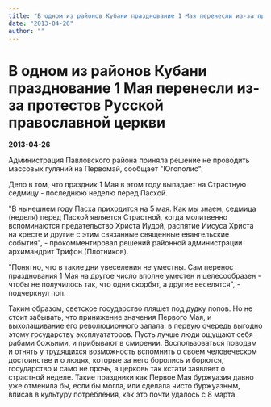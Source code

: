 ```yaml
---
title: "В одном из районов Кубани празднование 1 Мая перенесли из-за протестов Русской православной церкви"
date: "2013-04-26"
author: ""
---
```


# В одном из районов Кубани празднование 1 Мая перенесли из-за протестов Русской православной церкви

**2013-04-26** 

Администрация Павловского района приняла решение не проводить массовых гуляний на Первомай, сообщает "Югополис".

Дело в том, что праздник 1 Мая в этом году выпадает на Страстную седмицу - последнюю неделю перед Пасхой.

"В нынешнем году Пасха приходится на 5 мая. Как мы знаем, седмица (неделя) перед Пасхой является Страстной, когда молитвенно вспоминаются предательство Христа Иудой, распятие Иисуса Христа на кресте и другие с этим связанные священные евангельские события", - прокомментировал решений районной администрации архимандрит Трифон (Плотников).

"Понятно, что в такие дни увеселения не уместны. Сам перенос празднования 1 Мая на другое число вполне уместен и целесообразен - чтобы не получилось так, что одни скорбят, а другие веселятся", - подчеркнул поп.

Таким образом, светское государство пляшет под дудку попов. Но не стоит забывать, что принижение значения Первого Мая, и выхолащивание его революционного запала, в первую очередь выгодно этому государству эксплуататоров. Пусть лучше люди ощущают себя рабами божьими, и прибывают в смирении. Воспользоваться поводам и отнять у трудящихся возможность вспомнить о своем человеческом достоинстве и о людях, которые за него боролись и борются, государство и само не прочь, а церковь так кстати заявляет о страстной неделе. Такие праздники как Первое Мая буржуазия давно уже отменила бы, если бы могла, или сделала чисто буржуазным, вписав в культуру потребления, как это почти удалось с 8 марта.